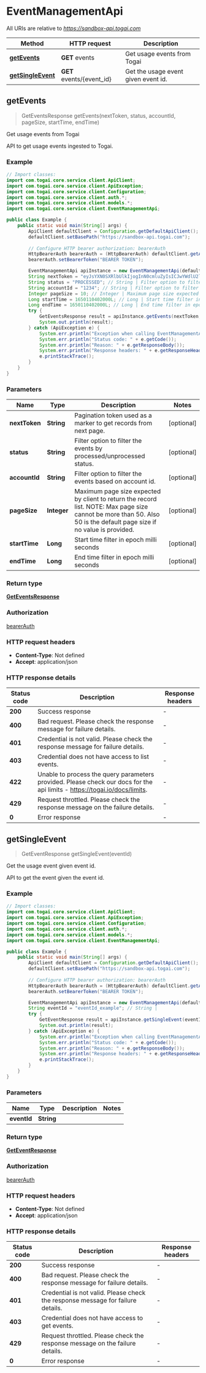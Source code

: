 # EventManagementApi

All URIs are relative to *https://sandbox-api.togai.com*

| Method | HTTP request | Description |
|------------- | ------------- | -------------|
| [**getEvents**](EventManagementApi.md#getEvents) | **GET** events | Get usage events from Togai |
| [**getSingleEvent**](EventManagementApi.md#getSingleEvent) | **GET** events/{event_id} | Get the usage event given event id. |



## getEvents

> GetEventsResponse getEvents(nextToken, status, accountId, pageSize, startTime, endTime)

Get usage events from Togai

API to get usage events ingested to Togai.

### Example

```java
// Import classes:
import com.togai.core.service.client.ApiClient;
import com.togai.core.service.client.ApiException;
import com.togai.core.service.client.Configuration;
import com.togai.core.service.client.auth.*;
import com.togai.core.service.client.models.*;
import com.togai.core.service.client.EventManagementApi;

public class Example {
    public static void main(String[] args) {
        ApiClient defaultClient = Configuration.getDefaultApiClient();
        defaultClient.setBasePath("https://sandbox-api.togai.com");
        
        // Configure HTTP bearer authorization: bearerAuth
        HttpBearerAuth bearerAuth = (HttpBearerAuth) defaultClient.getAuthentication("bearerAuth");
        bearerAuth.setBearerToken("BEARER TOKEN");

        EventManagementApi apiInstance = new EventManagementApi(defaultClient);
        String nextToken = "eyJsYXN0SXRlbUlkIjogInN0cmluZyIsICJwYWdlU2l6ZSI6IDEyMywgInNvcnRPcmRlciI6ICJhc2MifQ=="; // String | Pagination token used as a marker to get records from next page.
        String status = "PROCESSED"; // String | Filter option to filter the events by processed/unprocessed status.
        String accountId = "1234"; // String | Filter option to filter the events based on account id.
        Integer pageSize = 10; // Integer | Maximum page size expected by client to return the record list.    NOTE: Max page size cannot be more than 50. Also 50 is the default page size if no value is provided.
        Long startTime = 1650110402000L; // Long | Start time filter in epoch milli seconds
        Long endTime = 1650110402000L; // Long | End time filter in epoch milli seconds
        try {
            GetEventsResponse result = apiInstance.getEvents(nextToken, status, accountId, pageSize, startTime, endTime);
            System.out.println(result);
        } catch (ApiException e) {
            System.err.println("Exception when calling EventManagementApi#getEvents");
            System.err.println("Status code: " + e.getCode());
            System.err.println("Reason: " + e.getResponseBody());
            System.err.println("Response headers: " + e.getResponseHeaders());
            e.printStackTrace();
        }
    }
}
```

### Parameters


| Name | Type | Description  | Notes |
|------------- | ------------- | ------------- | -------------|
| **nextToken** | **String**| Pagination token used as a marker to get records from next page. | [optional] |
| **status** | **String**| Filter option to filter the events by processed/unprocessed status. | [optional] |
| **accountId** | **String**| Filter option to filter the events based on account id. | [optional] |
| **pageSize** | **Integer**| Maximum page size expected by client to return the record list.    NOTE: Max page size cannot be more than 50. Also 50 is the default page size if no value is provided. | [optional] |
| **startTime** | **Long**| Start time filter in epoch milli seconds | [optional] |
| **endTime** | **Long**| End time filter in epoch milli seconds | [optional] |

### Return type

[**GetEventsResponse**](GetEventsResponse.md)

### Authorization

[bearerAuth](../README.md#bearerAuth)

### HTTP request headers

- **Content-Type**: Not defined
- **Accept**: application/json


### HTTP response details
| Status code | Description | Response headers |
|-------------|-------------|------------------|
| **200** | Success response |  -  |
| **400** | Bad request. Please check the response message for failure details. |  -  |
| **401** | Credential is not valid. Please check the response message for failure details. |  -  |
| **403** | Credential does not have access to list events. |  -  |
| **422** | Unable to process the query parameters provided. Please check our docs for the api limits - https://togai.io/docs/limits. |  -  |
| **429** | Request throttled. Please check the response message on the failure details. |  -  |
| **0** | Error response |  -  |


## getSingleEvent

> GetEventResponse getSingleEvent(eventId)

Get the usage event given event id.

API to get the event given the event id.

### Example

```java
// Import classes:
import com.togai.core.service.client.ApiClient;
import com.togai.core.service.client.ApiException;
import com.togai.core.service.client.Configuration;
import com.togai.core.service.client.auth.*;
import com.togai.core.service.client.models.*;
import com.togai.core.service.client.EventManagementApi;

public class Example {
    public static void main(String[] args) {
        ApiClient defaultClient = Configuration.getDefaultApiClient();
        defaultClient.setBasePath("https://sandbox-api.togai.com");
        
        // Configure HTTP bearer authorization: bearerAuth
        HttpBearerAuth bearerAuth = (HttpBearerAuth) defaultClient.getAuthentication("bearerAuth");
        bearerAuth.setBearerToken("BEARER TOKEN");

        EventManagementApi apiInstance = new EventManagementApi(defaultClient);
        String eventId = "eventId_example"; // String | 
        try {
            GetEventResponse result = apiInstance.getSingleEvent(eventId);
            System.out.println(result);
        } catch (ApiException e) {
            System.err.println("Exception when calling EventManagementApi#getSingleEvent");
            System.err.println("Status code: " + e.getCode());
            System.err.println("Reason: " + e.getResponseBody());
            System.err.println("Response headers: " + e.getResponseHeaders());
            e.printStackTrace();
        }
    }
}
```

### Parameters


| Name | Type | Description  | Notes |
|------------- | ------------- | ------------- | -------------|
| **eventId** | **String**|  | |

### Return type

[**GetEventResponse**](GetEventResponse.md)

### Authorization

[bearerAuth](../README.md#bearerAuth)

### HTTP request headers

- **Content-Type**: Not defined
- **Accept**: application/json


### HTTP response details
| Status code | Description | Response headers |
|-------------|-------------|------------------|
| **200** | Success response |  -  |
| **400** | Bad request. Please check the response message for failure details. |  -  |
| **401** | Credential is not valid. Please check the response message for failure details. |  -  |
| **403** | Credential does not have access to get events. |  -  |
| **429** | Request throttled. Please check the response message on the failure details. |  -  |
| **0** | Error response |  -  |

